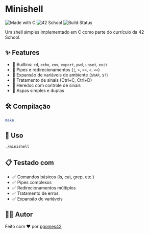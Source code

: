 # Minishell

![Made with C](https://img.shields.io/badge/Made%20with-C-blue)
![42 School](https://img.shields.io/badge/42-School-black)
![Build Status](https://img.shields.io/badge/build-passing-brightgreen)

Um shell simples implementado em C como parte do currículo da 42 School.

## ✨ Features

- 🔧 Builtins: `cd`, `echo`, `env`, `export`, `pwd`, `unset`, `exit`
- 🚰 Pipes e redirecionamentos (`|`, `>`, `>>`, `<`, `<<`)
- 🔀 Expansão de variáveis de ambiente (`$VAR`, `$?`)
- 🎯 Tratamento de sinais (Ctrl+C, Ctrl+D)
- 📝 Heredoc com controle de sinais
- 🎨 Aspas simples e duplas

## 🛠️ Compilação

```bash
make
```

## 🚀 Uso

```bash
./minishell
```

## 📋 Testado com

- ✅ Comandos básicos (ls, cat, grep, etc.)
- ✅ Pipes complexos
- ✅ Redirecionamentos múltiplos
- ✅ Tratamento de erros
- ✅ Expansão de variáveis

## 👨‍💻 Autor

Feito com ❤️ por [pgomes42](https://github.com/pgomes42)